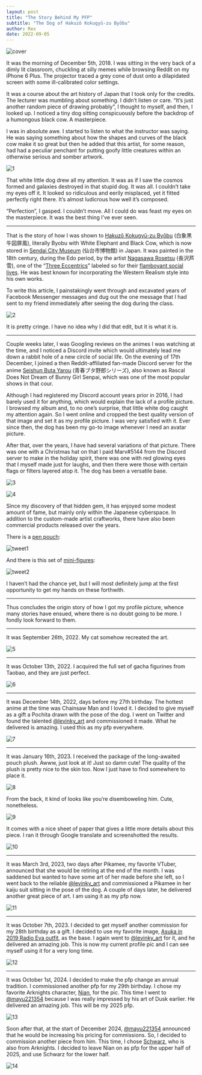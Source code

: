 ```yaml
---
layout: post
title: "The Story Behind My PFP"
subtitle: "The Dog of Hakuzō Kokugyū-zu Byōbu"
author: Rex
date: 2022-09-05
---
```


![cover](cover.png)

It was the morning of December 5th, 2018. I was sitting in the very back of a dimly lit classroom, chuckling at silly memes while browsing Reddit on my iPhone 6 Plus. The projector traced a grey cone of dust onto a dilapidated screen with some ill-calibrated color settings.

It was a course about the art history of Japan that I took only for the credits. The lecturer was mumbling about something. I didn’t listen or care. “It’s just another random piece of drawing probably”, I thought to myself, and then, I looked up. I noticed a tiny dog sitting conspicuously before the backdrop of a humongous black cow. A masterpiece.

I was in absolute awe. I started to listen to what the instructor was saying. He was saying something about how the shapes and curves of the black cow make it so great but then he added that this artist, for some reason, had had a peculiar penchant for putting goofy little creatures within an otherwise serious and somber artwork.

![1](1.png)

That white little dog drew all my attention. It was as if I saw the cosmos formed and galaxies destroyed in that stupid dog. It was all. I couldn’t take my eyes off it. It looked so ridiculous and eerily misplaced, yet it fitted perfectly right there. It’s almost ludicrous how well it’s composed.

“Perfection”, I gasped. I couldn’t move. All I could do was feast my eyes on the masterpiece. It was the best thing I’ve ever seen.

---

That is the story of how I was shown to [Hakuzō Kokugyū-zu Byōbu](https://commons.wikimedia.org/wiki/File:Hakuz%C5%8D_kokugy%C5%AB-zu_by%C5%8Dbu_by_Nagasawa_Rosetsu_(Part_of_the_bull).jpg) (白象黒牛図屏風), literally Byobu with White Elephant and Black Cow, which is now stored in [Sendai City Museum](https://global.canon/ja/tsuzuri/works/27.html) (仙台市博物館) in Japan. It was painted in the 18th century, during the Edo period, by the artist [Nagasawa Rosetsu](https://en.wikipedia.org/wiki/Nagasawa_Rosetsu) (長沢芦雪), one of the “[Three Eccentrics](https://www.metmuseum.org/art/collection/search/39658)” labeled so for their [flamboyant social lives](https://www.metmuseum.org/art/collection/search/40459). He was best known for incorporating the Western Realism style into his own works.

To write this article, I painstakingly went through and excavated years of Facebook Messenger messages and dug out the one message that I had sent to my friend immediately after seeing the dog during the class.

![2](2.png)

It is pretty cringe. I have no idea why I did that edit, but it is what it is.

---

Couple weeks later, I was Googling reviews on the animes I was watching at the time, and I noticed a Discord invite which would ultimately lead me down a rabbit hole of a new circle of social life. On the evening of 17th December, I joined a then Reddit-affiliated fan-made Discord server for the anime [Seishun Buta Yarou](https://en.wikipedia.org/wiki/Rascal_Does_Not_Dream_of_Bunny_Girl_Senpai) (青春ブタ野郎シリーズ), also known as Rascal Does Not Dream of Bunny Girl Senpai, which was one of the most popular shows in that cour.

Although I had registered my Discord account years prior in 2016, I had barely used it for anything, which would explain the lack of a profile picture. I browsed my album and, to no one’s surprise, that little white dog caught my attention again. So I went online and cropped the best quality version of that image and set it as my profile picture. I was very satisfied with it. Ever since then, the dog has been my go-to image whenever I need an avatar picture.

After that, over the years, I have had several variations of that picture. There was one with a Christmas hat on that I paid Marv#5144 from the Discord server to make in the holiday spirit, there was one with red glowing eyes that I myself made just for laughs, and then there were those with certain flags or filters layered atop it. The dog has been a versatile base.

![3](3.png)

![4](4.png)

Since my discovery of that hidden gem, it has enjoyed some modest amount of fame, but mainly only within the Japanese cyberspace. In addition to the custom-made artist craftworks, there have also been commercial products released over the years.

There is a [pen pouch](https://note.com/f_museumbu/n/n232b046a14f6):

![tweet1](tweet1.png)

And there is this set of [mini-figures](https://news.livedoor.com/article/detail/19031148/):

![tweet2](tweet2.png)

I haven’t had the chance yet, but I will most definitely jump at the first opportunity to get my hands on these forthwith.

---

Thus concludes the origin story of how I got my profile picture, whence many stories have ensued, where there is no doubt going to be more. I fondly look forward to them.

---

It was September 26th, 2022. My cat somehow recreated the art.

![5](5.png)

---

It was October 13th, 2022. I acquired the full set of gacha figurines from Taobao, and they are just perfect.

![6](6.png)

---

It was December 14th, 2022, days before my 27th birthday. The hottest anime at the time was Chainsaw Man and I loved it. I decided to give myself as a gift a Pochita drawn with the pose of the dog. I went on Twitter and found the talented [@levinky_art](http://twitter.com/levinky_art) and commissioned it made. What he delivered is amazing. I used this as my pfp everywhere.

![7](7.png)

---

It was January 16th, 2023. I received the package of the long-awaited pouch plush. Awww, just look at it! Just so damn cute! The quality of the plush is pretty nice to the skin too. Now I just have to find somewhere to place it.

![8](8.png)

From the back, it kind of looks like you’re disemboweling him. Cute, nonetheless.

![9](9.png)

It comes with a nice sheet of paper that gives a little more details about this piece. I ran it through Google translate and screenshotted the results.

![10](10.png)

---

It was March 3rd, 2023, two days after Pikamee, my favorite VTuber, announced that she would be retiring at the end of the month. I was saddened but wanted to have some art of her made before she left, so I went back to the reliable [@levinky_art](http://twitter.com/levinky_art) and commissioned a Pikamee in her kaiju suit sitting in the pose of the dog. A couple of days later, he delivered another great piece of art. I am using it as my pfp now.

![11](11.png)

---

It was October 7th, 2023. I decided to get myself another commission for my 28th birthday as a gift. I decided to use my favorite image, [Asuka in 2019 Radio Eva outfit](https://twitter.com/RADIOEVA_SHOP/status/1197767590317195265), as the base. I again went to [@levinky_art](http://twitter.com/levinky_art) for it, and he delivered an amazing job. This is now my current profile pic and I can see myself using it for a very long time.

![12](12.png)

---

It was October 1st, 2024. I decided to make the pfp change an annual tradition. I commissioned another pfp for my 29th birthday. I chose my favorite Arknights character, [Nian](https://prts.wiki/w/%E5%B9%B4), for the pic. This time I went to [@mayu221354](https://twitter.com/mayu221354) because I was really impressed by his art of Dusk earlier. He delivered an amazing job. This will be my 2025 pfp.

![13](13.png)

Soon after that, at the start of December 2024, [@mayu221354](http://twitter.com/mayu221354) announced that he would be increasing his pricing for commissions. So, I decided to commission another piece from him. This time, I chose [Schwarz](https://prts.wiki/w/%E9%BB%91), who is also from Arknights. I decided to leave Nian on as pfp for the upper half of 2025, and use Schwarz for the lower half.

![14](14.png)
